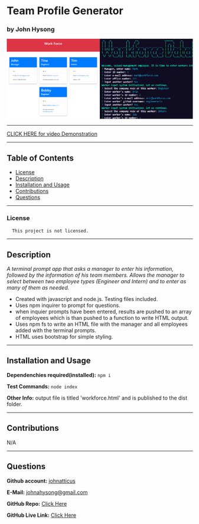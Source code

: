 
# Team Profile Generator

### by John Hysong

![Team Profile Generator](https://raw.githubusercontent.com/johnatticus/Team-Profile-Generator/main/assets/images/screenshot.png)

---

[CLICK HERE for video Demonstration](https://drive.google.com/file/d/1cUVnPv5BUXwMQdLL0eGiJVOk9-hDOubg/view)

---
## Table of Contents
  - [License](#license)
  - [Description](#description)
  - [Installation and Usage](#installation-and-usage)
  - [Contributions](#contributions)
  - [Questions](#questions)

---

### License
      
      This project is not licensed.


---  
## Description

*A terminal prompt app that asks a manager to enter his information, followed by the information of his team members. Allows the manager to select between two employee types (Engineer and Intern) and to enter as many of them as needed.* 

- Created with javascript and node.js. Testing files included.
- Uses npm inquirer to prompt for questions.
- when inquier prompts have been entered, results are pushed to an array of employees which is than pushed to a function to write HTML output.
- Uses npm fs to write an HTML file with the manager and all employees added with the terminal prompts.
- HTML uses bootstrap for simple styling.


---

## Installation and Usage

**Dependenchies required(installed):** `npm i`

**Test Commands:** `node index`

**Other Info:** output file is titled 'workforce.html' and is published to the dist folder.

---

## Contributions

N/A

---

## Questions
**Github account:** [johnatticus](https://github.com/johnatticus)

**E-Mail:** [johnahysong@gmail.com](mailto:johnatticus)

**GitHub Repo:** [Click Here](https://github.com/johnatticus/Team-Profile-Generator)

**GitHub Live Link:** [Click Here](https://johnatticus.github.io/Team-Profile-Generator)


